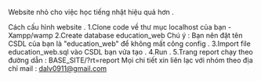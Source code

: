 
Website nhỏ cho việc học tiếng nhật hiệu quả hơn .

Cách cấu hình website .
1.Clone code về thư mục localhost của bạn - Xampp/wamp
2.Create database education_web 
Chú ý : Bạn nên đặt tên CSDL của bạn là "education_web" để không mất công config .
3.Import file education_web.sql vào CSDL bạn vửa tạo .
4.Run .
5.Trang report chạy theo đường dẫn : BASE_SITE/?rt=report
Mọi chi tiết xin liên lạc với nhóm theo địa chỉ mail : dalv0911@gmail.com